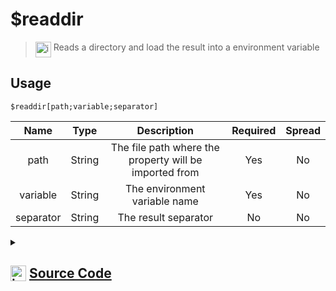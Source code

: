 # $readdir
> <img align="top" src="https://upload.wikimedia.org/wikipedia/commons/thumb/e/e4/Infobox_info_icon.svg/160px-Infobox_info_icon.svg.png?20150409153300" alt="image" width="25" height="auto"> Reads a directory and load the result into a environment variable
## Usage
```
$readdir[path;variable;separator]
```
| Name | Type | Description | Required | Spread
| :---: | :---: | :---: | :---: | :---: |
path | String | The file path where the property will be imported from | Yes | No
variable | String | The environment variable name | Yes | No
separator | String | The result separator | No | No
<details>
<summary>
    
## <img align="top" src="https://cdn4.iconfinder.com/data/icons/iconsimple-logotypes/512/github-512.png" alt="image" width="25" height="auto">  [Source Code](https://github.com/tryforge/ForgeScript-V2/blob/main/src/native/readdir.ts)
    
</summary>
    
```ts
import { ArgType, NativeFunction } from "../structures/NativeFunction"
import { Return } from "../structures/Return"
import { readdirSync } from "fs"

export default new NativeFunction({
    name: "$readdir",
    version: "1.0.7",
    description: "Reads a directory and load the result into a environment variable",
    args: [
        {
            name: "path",
            description: "The file path where the property will be imported from",
            required: true,
            type: ArgType.String,
            rest: false
        },
        {
            name: "variable",
            description: "The environment variable name",
            required: true,
            type: ArgType.String,
            rest: false
        },
        {
            name: "separator",
            description: "The result separator",
            required: false,
            type: ArgType.String,
            rest: false
        }
    ],
    brackets: true,
    unwrap: true,
    execute(ctx, [ path, variable, separator ]) {
        const files = readdirSync(path)
        ctx.setEnvironmentKey(variable, files.join(separator ?? ","))
        
        return Return.success()
    },
})
```
    
</details>